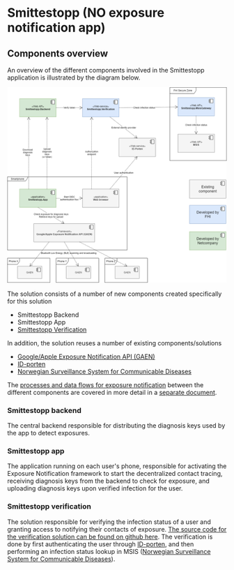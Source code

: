 # Smittestopp (NO exposure notification app)

## Components overview

An overview of the different components involved in the Smittestopp application is illustrated by the diagram below.

![Smittestopp components overview](diagrams/Smittestopp_gaen_components_en.png)

The solution consists of a number of new components created specifically for this solution

- Smittestopp Backend
- Smittestopp App
- [Smittestopp Verification](verification-solution.md)

In addition, the solution reuses a number of existing components/solutions

- [Google/Apple Exposure Notification API (GAEN)](https://en.wikipedia.org/wiki/Exposure_Notification)
- [ID-porten](http://eid.difi.no/en/id-porten)
- [Norwegian Surveillance System for Communicable Diseases](https://www.fhi.no/en/hn/health-registries/msis/)

The [processes and data flows for exposure notification](gaen-processes.md) between the different components are covered in more detail in a [separate document](gaen-processes.md).

### Smittestopp backend

The central backend responsible for distributing the diagnosis keys used by the app to detect exposures.

### Smittestopp app

The application running on each user's phone, responsible for activating the Exposure Notification framework to start the decentralized contact tracing, receiving diagnosis keys from the backend to check for exposure, and uploading diagnosis keys upon verified infection for the user.

### Smittestopp verification

The solution responsible for verifying the infection status of a user and granting access to notifying their contacts of exposure. 
[The source code for the verification solution can be found on github here](https://github.com/folkehelseinstituttet/Fhi.Smittestopp.Verification). The verification is done by first authenticating the user through [ID-porten](http://eid.difi.no/en/id-porten), and then performing an infection status lookup in MSIS ([Norwegian Surveillance System for Communicable Diseases](https://www.fhi.no/en/hn/health-registries/msis/)).


